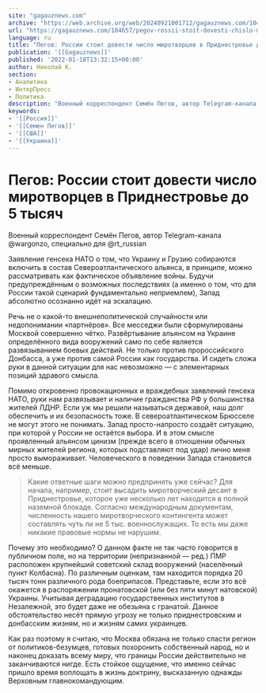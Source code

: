 ```yaml
---
site: "gagauznews.com"
archive: "https://web.archive.org/web/20240921001712/gagauznews.com/104657/pegov-rossii-stoit-dovesti-chislo-mirotvortsev-v-pridnestrove-do-5-tysyach.html"
url: "https://gagauznews.com/104657/pegov-rossii-stoit-dovesti-chislo-mirotvortsev-v-pridnestrove-do-5-tysyach.html"
language: ru
title: "Пегов: России стоит довести число миротворцев в Приднестровье до 5 тысяч"
publication: '[[Gagauznews]]'
published: '2022-01-18T13:32:15+00:00'
author: Николай К.
section:
- Аналитика
- ИнтерПресс
- Политика
description: "Военный корреспондент Семён Пегов, автор Telegram-канала @wargonzo, специально для @rt_russian Заявление генсека НАТО о том, что Украину и Грузию собираются включить в состав Североатлантического альянса, в принципе, можно рассматривать как фактическое объявление войны. Будучи предупреждённым о возможных последствиях (а именно о том, что для России такой сценарий фундаментально неприемлем), Запад абсолютно осознанно идёт на эскалацию. Речь не о какой-то внешнеполитической случайности или недопонимании «партнёров». Все месседжи были сформулированы Москвой совершенно чётко. Развёртывание альянсом на Украине определённого вида вооружений само по себе является развязыванием боевых действий. Не только против пророссийского Донбасса, а уже против самой России как государства. И сидеть сложа […]"
keywords:
- '[[Россия]]'
- '[[Семен Пегов]]'
- '[[США]]'
- '[[Украина]]'
---
```


# Пегов: России стоит довести число миротворцев в Приднестровье до 5 тысяч

Военный корреспондент Семён Пегов, автор Telegram-канала @wargonzo, специально для @rt_russian

Заявление генсека НАТО о том, что Украину и Грузию собираются включить в состав Североатлантического альянса, в принципе, можно рассматривать как фактическое объявление войны. Будучи предупреждённым о возможных последствиях (а именно о том, что для России такой сценарий фундаментально неприемлем), Запад абсолютно осознанно идёт на эскалацию.

Речь не о какой-то внешнеполитической случайности или недопонимании «партнёров». Все месседжи были сформулированы Москвой совершенно чётко. Развёртывание альянсом на Украине определённого вида вооружений само по себе является развязыванием боевых действий. Не только против пророссийского Донбасса, а уже против самой России как государства. И сидеть сложа руки в данной ситуации для нас невозможно — с элементарных позиций здравого смысла.

Помимо откровенно провокационных и враждебных заявлений генсека НАТО, руки нам развязывает и наличие гражданства РФ у большинства жителей ЛДНР. Если уж мы решили называться державой, наш долг обеспечить и их безопасность тоже. В североатлантическом Брюсселе не могут этого не понимать. Запад просто-напросто создаёт ситуацию, при которой у России не остаётся выбора. И в этом смысле проявленный альянсом цинизм (прежде всего в отношении обычных мирных жителей региона, которых подставляют под удар) лично меня просто вымораживает. Человеческого в поведении Запада становится всё меньше.

> Какие ответные шаги можно предпринять уже сейчас? Для начала, например, стоит высадить миротворческий десант в Приднестровье, которое уже несколько лет находится в полной наземной блокаде. Согласно международным документам, численность нашего миротворческого контингента может составлять чуть ли не 5 тыс. военнослужащих. То есть мы даже никакие правовые нормы не нарушим.

Почему это необходимо? О данном факте не так часто говорится в публичном поле, но на территории (непризнанной — ред.) ПМР расположен крупнейший советский склад вооружений (населённый пункт Колбасна). По различным оценкам, там находится порядка 20 тысяч тонн различного рода боеприпасов. Представьте, если это всё окажется в распоряжении пронатовской (или без пяти минут натовской) Украины. Учитывая деградацию государственных институтов в Незалежной, это будет даже не обезьяна с гранатой. Данное обстоятельство несёт прямую угрозу не только приднестровским и донбасским жизням, но и жизням самих украинцев.

Как раз поэтому я считаю, что Москва обязана не только спасти регион от политиков-безумцев, готовых похоронить собственный народ, но и наконец доказать всему миру, что границы России действительно не заканчиваются нигде. Есть стойкое ощущение, что именно сейчас пришло время воплощать в жизнь доктрину, высказанную однажды Верховным главнокомандующим.